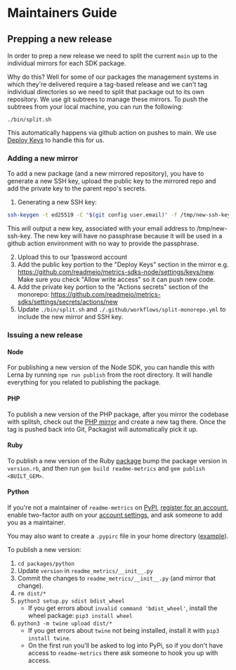 # Maintainers Guide
## Prepping a new release
In order to prep a new release we need to split the current `main` up to the individual mirrors for each SDK package.

Why do this? Well for some of our packages the management systems in which they're delivered require a tag-based release and we can't tag individual directories so we need to split that package out to its own repository. We use git subtrees to manage these mirrors. To push the subtrees from your local machine, you can run the following:

```
./bin/split.sh
```

This automatically happens via github action on pushes to main. We use [Deploy Keys](https://docs.github.com/en/developers/overview/managing-deploy-keys#deploy-keys) to handle this for us. 

### Adding a new mirror
To add a new package (and a new mirrored repository), you have to generate a new SSH key, upload the public key to the mirrored repo and add the private key to the parent repo's secrets. 

1. Generating a new SSH key:

```sh
ssh-keygen -t ed25519 -C "$(git config user.email)" -f /tmp/new-ssh-key -N ""
```

This will output a new key, associated with your email address to /tmp/new-ssh-key. The new key will have no passphrase because it will be used in a github action environment with no way to provide the passphrase.

2. Upload this to our 1password account
3. Add the public key portion to the "Deploy Keys" section in the mirror e.g. https://github.com/readmeio/metrics-sdks-node/settings/keys/new. Make sure you check "Allow write access" so it can push new code.
4. Add the private key portion to the "Actions secrets" section of the monorepo: https://github.com/readmeio/metrics-sdks/settings/secrets/actions/new
5. Update `./bin/split.sh` and `./.github/workflows/split-monorepo.yml` to include the new mirror and SSH key.

### Issuing a new release
#### Node
For publishing a new version of the Node SDK, you can handle this with Lerna by running `npm run publish` from the root directory. It will handle everything for you related to publishing the package.

#### PHP
To publish a new version of the PHP package, after you mirror the codebase with splitsh, check out the [PHP mirror](https://github.com/readmeio/metrics-sdks-php) and create a new tag there. Once the tag is pushed back into Git, Packagist will automatically pick it up.

#### Ruby
To publish a new version of the Ruby [package](https://rubygems.org/gems/readme-metrics/) bump the package version in `version.rb`, and then run `gem build readme-metrics` and `gem publish <BUILT_GEM>`.

#### Python

If you're not a maintainer of `readme-metrics` on [PyPI](https://pypi.org), [register for an account](https://pypi.org/account/register/), enable two-factor auth on your [account settings](https://pypi.org/manage/account/), and ask someone to add you as a maintainer.

You may also want to create a `.pypirc` file in your home directory ([example](https://gist.github.com/RyanGWU82/893fb63e6d182f90ef227fd1fd4e9da5)).

To publish a new version:
1. `cd packages/python`
2. Update `version` in `readme_metrics/__init__.py`
3. Commit the changes to `readme_metrics/__init__.py` (and mirror that change).
4. `rm dist/*`
5. `python3 setup.py sdist bdist_wheel`
    * If you get errors about `invalid command 'bdist_wheel'`, install the wheel package: `pip3 install wheel`
6. `python3 -m twine upload dist/*`
    * If you get errors about `twine` not being installed, install it with `pip3 install twine`.
    * On the first run you'll be asked to log into PyPi, so if you don't have access to `readme-metrics` there ask someone to hook you up with access.
